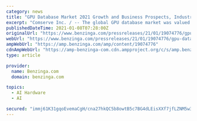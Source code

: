 ```yaml
---
category: news
title: "GPU Database Market 2021 Growth and Business Prospects, Industry Size, Forecast by Share, Revenue, Development Status, Demand by Regions 2023"
excerpt: "Comserve Inc. / -- The global GPU database market was valued at USD 195.3 million in 2017 and is expected to reach USD"
publishedDateTime: 2021-01-08T07:28:00Z
originalUrl: "https://www.benzinga.com/pressreleases/21/01/19074776/gpu-database-market-2021-growth-and-business-prospects-industry-size-forecast-by-share-revenue-deve"
webUrl: "https://www.benzinga.com/pressreleases/21/01/19074776/gpu-database-market-2021-growth-and-business-prospects-industry-size-forecast-by-share-revenue-deve"
ampWebUrl: "https://amp.benzinga.com/amp/content/19074776"
cdnAmpWebUrl: "https://amp-benzinga-com.cdn.ampproject.org/c/s/amp.benzinga.com/amp/content/19074776"
type: article

provider:
  name: Benzinga.com
  domain: benzinga.com

topics:
  - AI Hardware
  - AI

secured: "immj61K31gqoEvemaCgH/cna27hkQC5b8owtB5c7BG4dLEisXXf7jfLZNM5w3j0BL6dm6r9UUA/NkbqcHpiHg90vM3kYjH1S5LF7+XWt71Bn4ZCDaqevj4cMYDcueQvfmiNs5rB3b6/4YzGTTDw2tkPwt11WIzZfsI2gcOHbRgafifIwqu/+0rU/ADHNH/t/kPfJrS9AKiHuR2eWE/SIcXP6IhaNzOmIQiXN6RbZgyokNzqSDsTT+span90nsMlL68pUmKu0QIjeaaORLN8R+II76OAmkeKWTBuuYw16kv2+R0g//SbVh8ssr6SE7IRmb3vMbXu1yzLQ3sxBbGxqXHo1jX80JsTr3g2+BLeWk8A=;0nMiKNCe4oGigUJxYOnNqQ=="
---
```


